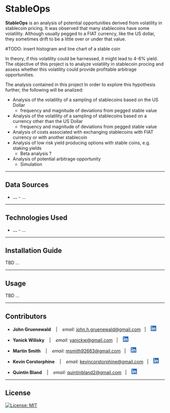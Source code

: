 # StableOps

**StableOps** is an analysis of potential opportunities derived from volatility in stablecoin pricing.  It was observed that many stablecoins have some volatility.  Although usually pegged to a FIAT currency, like the US dollar, they sometimes drift to be a little over or under that value.

#TODO: insert histogram and line chart of a stable coin

In theory, if this volatility could be harnessed, it might lead to 4-6% yield.  The objective of this project is to analyze volatility in stablecoin procing and assess whether this volatility could provide profitable arbitrage opportunities. 

The analysis contained in this project In order to explore this hypothesis further, the following will be analized:
* Analysis of the volatility of a sampling of stablecoins based on the US Dollar
    * frequency and magnitude of deviations from pegged stable value
* Analysis of the volatility of a sampling of stablecoins based on a currency other than the US Dollar
    * frequency and magnitude of deviations from pegged stable value
* Analysis of costs associated with exchanging stablecoins with FIAT currency or with another stablecoin
* Analysis of low risk yield producing options with stable coins, e.g. staking yields
    * Beta analysis ?
* Analysis of potential arbitrage opportunity
    * Simulation

---

## Data Sources

* **...** - ...

---

## Technologies Used

* **...** - ...

---

## Installation Guide

TBD ...

---

## Usage

TBD ...

---

## Contributors

*  **John Gruenewald** <span>&nbsp;&nbsp;</span> |
<span>&nbsp;&nbsp;</span> *email:* john.h.gruenewald@gmail.com <span>&nbsp;&nbsp;</span>|
<span>&nbsp;&nbsp;</span> [<img src="images/LI-In-Bug.png" alt="in" width="20"/>](https://www.linkedin.com/in/smithmartinp/)

*  **Yanick Wilisky** <span>&nbsp;&nbsp;</span> |
<span>&nbsp;&nbsp;</span> *email:* yanickw@gmail.com <span>&nbsp;&nbsp;</span>|
<span>&nbsp;&nbsp;</span> [<img src="images/LI-In-Bug.png" alt="in" width="20"/>](https://www.linkedin.com/in/smithmartinp/)

*  **Martin Smith** <span>&nbsp;&nbsp;</span> |
<span>&nbsp;&nbsp;</span> *email:* msmith92663@gmail.com <span>&nbsp;&nbsp;</span>|
<span>&nbsp;&nbsp;</span> [<img src="images/LI-In-Bug.png" alt="in" width="20"/>](https://www.linkedin.com/in/smithmartinp/)

*  **Kevin Corstorphine** <span>&nbsp;&nbsp;</span> |
<span>&nbsp;&nbsp;</span> *email:* kevincorstorphine@gmail.com <span>&nbsp;&nbsp;</span>|
<span>&nbsp;&nbsp;</span> [<img src="images/LI-In-Bug.png" alt="in" width="20"/>](https://www.linkedin.com/in/smithmartinp/)

*  **Quintin Bland** <span>&nbsp;&nbsp;</span> |
<span>&nbsp;&nbsp;</span> *email:* quintinbland2@gmail.com <span>&nbsp;&nbsp;</span>|
<span>&nbsp;&nbsp;</span> [<img src="images/LI-In-Bug.png" alt="in" width="20"/>](https://www.linkedin.com/in/smithmartinp/)

---

## License

[![License: MIT](https://img.shields.io/badge/License-MIT-yellow.svg)](LICENSE)